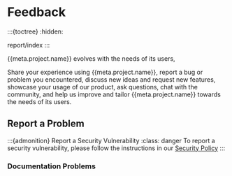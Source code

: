 # Feedback
:::{toctree}
:hidden:

report/index
:::


{{meta.project.name}} evolves with the needs of its users,

Share your experience using {{meta.project.name}}, 
report a bug or problem you encountered, discuss new ideas and request new features, 
showcase your usage of our product, ask questions, chat with the community, 
and help us improve and tailor {{meta.project.name}} towards the needs of its users.



## Report a Problem
:::{admonition} Report a Security Vulnerability
:class: danger
To report a security vulnerability, please follow the instructions in our [Security Policy]()
:::



### Documentation Problems
